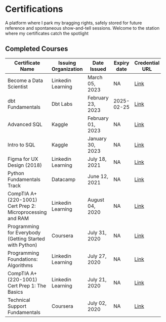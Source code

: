 # Certifications

 A platform where I park my bragging rights, safely stored for future reference and spontaneous show-and-tell sessions. Welcome to the station where my certificates catch the spotlight 
## Completed Courses

| Certificate Name                                           | Issuing Organization | Date Issued       | Expiry date | Credential URL                                                                                                                                                        | 
| ---------------------------------------------------------- | -------------------- | ----------------- | ----------- | --------------------------------------------------------------------------------------------------------------------------------------------------------------------- | 
| Become a Data Scientist                                    | Linkedin Learning    | March 05, 2023    | NA          | [Link](https://github.com/karmasta13/Certificates-Station/blob/main/Certificate_Picture/Linkedin%20Learning/Become%20a%20Data%20Scientist.png)                        | 
| dbt Fundamentals                                           | Dbt Labs             | February 23, 2023 | 2025-02-25  | [Link](https://www.credential.net/ce34d7a6-3019-4822-9ef3-bc024e17235c)                                                                                               | 
| Advanced SQL                                               | Kaggle               | February 01, 2023 | NA          | [Link](https://www.kaggle.com/learn/certification/karmasta13/advanced-sql)                                                                                            | 
| Intro to SQL                                               | Kaggle               | January 30, 2023  | NA          | [Link](https://www.kaggle.com/learn/certification/karmasta13/intro-to-sql)                                                                                            | 
| Figma for UX Design (2018)                                 | Linkedin Learning    | July 18, 2021     | NA          | [Link](https://github.com/karmasta13/Certificates-Station/blob/main/Certificate_Picture/Linkedin%20Learning/Figma%20for%20UX%20Design%20(2018).png)                   | 
| Python Fundamentals Track                                  | Datacamp             | June 12, 2021     | NA          | [Link](https://www.datacamp.com/statement-of-accomplishment/track/2ab80d39e9b4134d72d6353213be9ebfae7ec839)                                                           | 
| CompTIA A+ (220-1001) Cert Prep 2: Microprocessing and RAM | Linkedin Learning    | August 04, 2020   | NA          | [Link](nan)                                                                                                                                                           | 
| Programming for Everybody (Getting Started with Python)    | Coursera             | July 31, 2020     | NA          | [Link](https://coursera.org/share/c1ac26c602f385a62c7b7de67cc89ff4)                                                                                                   | 
| Programming Foundations: Algorithms                        | Linkedin Learning    | July 27, 2020     | NA          | [Link](https://github.com/karmasta13/Certificates-Station/blob/main/Certificate_Picture/Linkedin%20Learning/Programming%20Foundations_Algorithms.png)                 | 
| CompTIA A+ (220-1001) Cert Prep 1: The Basics              | Linkedin Learning    | July 21, 2020     | NA          | [Link](https://github.com/karmasta13/Certificates-Station/blob/main/Certificate_Picture/Linkedin%20Learning/CompTIA%20A_plus_220-1001_Cert_Prep%201_The%20Basics.png) | 
| Technical Support Fundamentals                             | Coursera             | July 02, 2020     | NA          | [Link](https://coursera.org/share/2164e2af4a46e1bb038a55f37132872d)                                                                                                   | 

<base target='_blank'>
